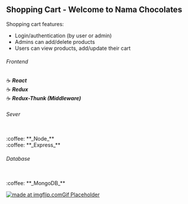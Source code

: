 ## Shopping Cart - Welcome to Nama Chocolates

Shopping cart features:

- Login/authentication (by user or admin)
- Admins can add/delete products
- Users can view products, add/update their cart

###### Frontend

:coffee: **_React_**
<br>
:coffee: **_Redux_**
<br>
:coffee: **_Redux-Thunk (Middleware)_**

###### Sever

<br>
:coffee: **_Node_**
<br>
:coffee: **_Express_**

###### Database

<br>
:coffee: **_MongoDB_**

<a href="https://imgflip.com/gif/2q1vgn"><img src="https://i.imgflip.com/2q1vgn.gif" title="made at imgflip.com"/>Gif Placeholder</a>
